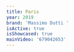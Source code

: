 ```yaml
---
title: Paris
year: 2019
brand: 'Massimo Dutti '
isActive: true
isShowcased: true
mainVideo: '679042653'
---
```


